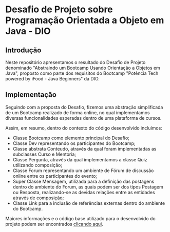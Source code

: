 # Desafio de Projeto sobre Programação Orientada a Objeto em Java - DIO

## Introdução

Neste repositório apresentamos o resultado do Desafio de Projeto denominado "Abstraindo um Bootcamp Usando Orientação a Objetos em Java", proposto como parte dos requisitos do Bootcamp "Potência Tech powered by iFood - Java Beginners" da DIO.

## Implementação

Seguindo com a proposta do Desafio, fizemos uma abstração simplificada de um Bootcamp realizado de forma online, no qual implementamos diversas funcionalidades esperadas dentro de uma plataforma de cursos.

Assim, em resumo, dentro do contexto do código desenvolvido incluímos:

- Classe Bootcamp como elemento principal do Desafio;
- Classe Dev representando os participantes do Bootcamp;
- Classe abstrata Conteudo, através da qual foram implementadas as subclasses Curso e Mentoria;
- Classe Pergunta, através da qual implementamos a classe Quiz utilizando composição;
- Classe Forum representando um ambiente de Fórum de discussão online entre os participantes do evento;
- Super Classe Mensagem, utilizada para a definição das postagens dentro do ambiente do Forum, as quais podem ser dos tipos Postagem ou Resposta, realizando-se as devidas relações entre as entidades através de composição;
- Classe Link para a inclusão de referências externas dentro do ambiente do Bootcamp.

Maiores informações e o código base utilizado para o desenvolvido do projeto podem ser encontrados [clicando aqui](https://github.com/cami-la/desafio-poo-dio).
